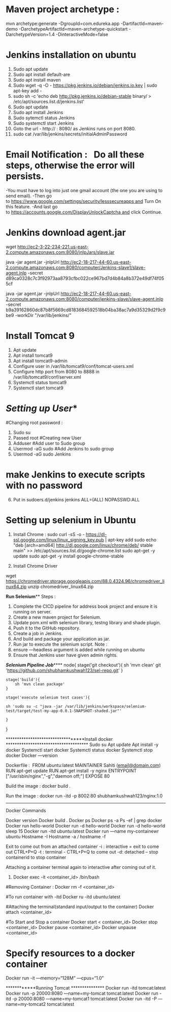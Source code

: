 # Maven project archetype : 

mvn archetype:generate -DgroupId=com.edureka.app -DartifactId=maven-demo -DarchetypeArtifactId=maven-archetype-quickstart -DarchetypeVersion=1.4 -DinteractiveMode=false


# Jenkins installation on ubuntu

   1. Sudo apt update
   2. Sudo apt install default-are
   3. Sudo apt install maven
   4. Sudo  wget -q -O - https://pkg.jenkins.io/debian/jenkins.io.key | sudo apt-key add -
   5. sudo sh -c 'echo deb http://pkg.jenkins.io/debian-stable binary/ > /etc/apt/sources.list.d/jenkins.list'
   6. Sudo apt update
   7. Sudo apt install Jenkins
   8. Sudo sytemctl status Jenkins
   9. Sudo systemctl start Jenkins
  10. Goto the url - http://<IP address> : 8080/ as Jenkins runs on port 8080.
  11. sudo cat /var/lib/jenkins/secrets/initialAdminPassword

# Email Notification :   Do all these steps, otherwise the error will persists.
-You must have to log into just one gmail account (the one you are using to send email).
-Then go to https://www.google.com/settings/security/lesssecureapps and Turn On this feature.
-And last go to https://accounts.google.com/DisplayUnlockCaptcha and click Continue.


# Jenkins download agent.jar
wget http://ec2-3-22-234-221.us-east-2.compute.amazonaws.com:8080/jnlpJars/slave.jar


java -jar agent.jar -jnlpUrl http://ec2-18-217-44-60.us-east-2.compute.amazonaws.com:8080/computer/Jenkins-slave1/slave-agent.jnlp -secret d89ca0328c7c3f92973aa8793cfbc022ce967bd7d4b84a8b372e49df74f055cf 

java -jar agent.jar -jnlpUrl http://ec2-18-217-44-60.us-east-2.compute.amazonaws.com:8080/computer/jenkins-slave/slave-agent.jnlp -secret b9a39162860dc87b8f5669cd8183684592518b04ba38ac7a9d35329d2f9c9be9 -workDir "/var/lib/jenkins/"



# Install Tomcat 9
1. Apt update
2. Apt install tomcat9
3. Apt install tomcat9-admin
4. Configure user in /var/lib/tomcat9/conf/tomcat-users.xml
    <role rolename="manager-script"/>
    <role rolename="manager-jmx"/>
    <role rolename="manager-gui"/>
    <role rolename="manager-status"/>
    <user username="tomcat" password="password" roles="manager-gui, manager-status, manager-jmx, manager-script"/>
5. Configure http port  from 8080 to 8888 in /var/lib/tomcat9/conf/server.xml
6. Systemctl status tomcat9
7. Systemctl start tomcat9


# ***********Setting up User************

#Changing root password :
1. Sudo su
2. Passed root
#Creating new User
3. Adduser <username>
#Add user to Sudo group
5. Usermod -aG sudo <username>
#Add Jenkins to sudo group
6. Usermod -aG sudo Jenkins
# make Jenkins to execute scripts with no password
6. Put in sudoers.d/jenkins
jenkins ALL=(ALL) NOPASSWD:ALL


# Setting up selenium in Ubuntu

1. Install Chrome : 
sudo curl -sS -o - https://dl-ssl.google.com/linux/linux_signing_key.pub | apt-key add
sudo echo "deb [arch=amd64]  http://dl.google.com/linux/chrome/deb/ stable main" >> /etc/apt/sources.list.d/google-chrome.list
sudo apt-get -y update
sudo apt-get -y install google-chrome-stable

2. Install Chrome Driver

wget https://chromedriver.storage.googleapis.com/88.0.4324.96/chromedriver_linux64.zip
unzip chromedriver_linux64.zip


******************************Run Selenium********************************
Steps : 

1. Complete the CICD pipeline for address book project and ensure it is running on server.
2. Create a new maven project for Selenium.
3. Update pom.xml with selenium library, testng library and shade plugin.
4. Push it to the GitHub repository.
5. Create a job in Jenkins.
6. And build and package your application as jar.
7. Run jar to execute the selenium script.
Note : 
1. ensure —headless argument is added while running on ubuntu
2. Ensure that Jenkins user have given admin rights.

*****************************Selenium Pipeline Job*********************************
node{
    stage('git checkout'){
       sh 'mvn clean'
       git 'https://github.com/shubhamkushwah123/sel-repo.git' 
    }
    
    stage('build'){
        sh 'mvn clean package'
    }
    
    stage('execute selenium test cases'){
        
    sh 'sudo su -c "java -jar /var/lib/jenkins/workspace/selenium-test/target/test-my-app-0.0.1-SNAPSHOT-shaded.jar"' 
    
    }
}


**********************************Install docker *************************************
Sudo su
Apt update
Apt install -y docker
Systemctl start docker
Systemctl status docker
Systemctl stop docker
Docker —version


Dockerfile :  FROM ubuntu:latest
MAINTAINER Sahiti (email@domain.com)
RUN apt-get update
RUN apt-get install -y nginx
ENTRYPOINT ["/usr/sbin/nginx","-g","daemon off;"]
EXPOSE 80

Build the image : docker build .

Run the image : docker run -itd -p 8002:80 shubhamkushwah123/nginx:1.0
*************************************************************************************
Docker Commands

Docker version
Docker build .
Docker ps
Docker ps -a
Ps -ef | grep docker
Docker run hello-world
Docker run -d hello-world
Docker run -d hello-world sleep 15
Docker run -itd ubuntu:latest
Docker run —name my-containewr ubuntu
Hostname -I
Hostname -a / hostname -f

Exit to come out from an attached container
-i : interactive = exit to come out CTRL+P+Q
-t : terminal  - CTRL+P+Q to come out
-d: detached – stop containerid to stop container

Attaching a container terminal again to interactive after coming out of it.
1. Docker exec -it <container_id> /bin/bash

#Removing Container : 
Docker rm -f <container_id>

#To run container with -itd
Docker ru -itd ubuntu:latest

#Attaching the terminal(standard input/output to the container)
Docker attach <container_id>

#To Start and Stop a container
Docker start < container_id>
Docker stop <container_id>
Docker pause <container_id>
Docker unpause <container_id>

# Specify resources to a docker container
Docker run -it —memory=“128M” —cpus=“1.0”


************Running Tomcat ***************
Docker run -itd tomcat:latest
Docker run -p 20000:8080 —name=my-tomcat tomcat:latest
Docker run -itd -p 20000:8080 —name=my-tomcat1 tomcat:latest
Docker run -itd -P —name=my-tomcat2 tomcat:latest
